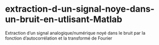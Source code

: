 # extraction-d-un-signal-noye-dans-un-bruit-en-utlisant-Matlab
Extraction d’un signal analogique/numérique noyé dans le bruit par la fonction d’autocorrélation et la transformé de Fourier
